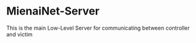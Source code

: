 # MienaiNet-Server

This is the main Low-Level Server for communicating between controller and victim
